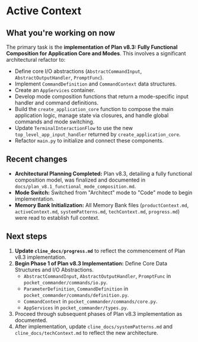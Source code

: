 # Active Context

## What you're working on now
The primary task is the **implementation of Plan v8.3: Fully Functional Composition for Application Core and Modes**. This involves a significant architectural refactor to:
- Define core I/O abstractions (`AbstractCommandInput`, `AbstractOutputHandler`, `PromptFunc`).
- Implement `CommandDefinition` and `CommandContext` data structures.
- Create an `AppServices` container.
- Develop mode composition functions that return a mode-specific input handler and command definitions.
- Build the `create_application_core` function to compose the main application logic, manage state via closures, and handle global commands and mode switching.
- Update `TerminalInteractionFlow` to use the new `top_level_app_input_handler` returned by `create_application_core`.
- Refactor `main.py` to initialize and connect these components.

## Recent changes
- **Architectural Planning Completed:** Plan v8.3, detailing a fully functional composition model, was finalized and documented in `docs/plan_v8.1_functional_mode_composition.md`.
- **Mode Switch:** Switched from "Architect" mode to "Code" mode to begin implementation.
- **Memory Bank Initialization:** All Memory Bank files (`productContext.md`, `activeContext.md`, `systemPatterns.md`, `techContext.md`, `progress.md`) were read to establish full context.

## Next steps
1.  **Update `cline_docs/progress.md`** to reflect the commencement of Plan v8.3 implementation.
2.  **Begin Phase 1 of Plan v8.3 Implementation:** Define Core Data Structures and I/O Abstractions.
    *   `AbstractCommandInput`, `AbstractOutputHandler`, `PromptFunc` in `pocket_commander/commands/io.py`.
    *   `ParameterDefinition`, `CommandDefinition` in `pocket_commander/commands/definition.py`.
    *   `CommandContext` in `pocket_commander/commands/core.py`.
    *   `AppServices` in `pocket_commander/types.py`.
3.  Proceed through subsequent phases of Plan v8.3 implementation as documented.
4.  After implementation, update `cline_docs/systemPatterns.md` and `cline_docs/techContext.md` to reflect the new architecture.